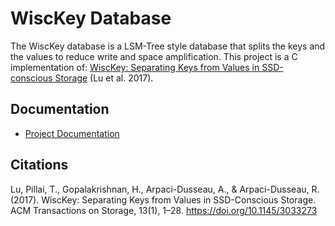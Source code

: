 # WiscKey Database

The WiscKey database is a LSM-Tree style database that splits the keys and the values to reduce write and space
amplification. This project is a C implementation of: [WiscKey: Separating Keys from Values
in SSD-conscious Storage](https://www.usenix.org/system/files/conference/fast16/fast16-papers-lu.pdf) (Lu et al. 2017).

## Documentation

- [Project Documentation](https://adambcomer.com/wisckey-database/)

## Citations

Lu, Pillai, T., Gopalakrishnan, H., Arpaci-Dusseau, A., & Arpaci-Dusseau, R. (2017). WiscKey: Separating Keys from Values in SSD-Conscious Storage. ACM Transactions on Storage, 13(1), 1–28. https://doi.org/10.1145/3033273
